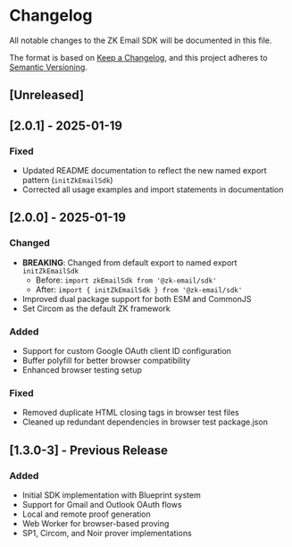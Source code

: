 # Changelog

All notable changes to the ZK Email SDK will be documented in this file.

The format is based on [Keep a Changelog](https://keepachangelog.com/en/1.1.0/),
and this project adheres to [Semantic Versioning](https://semver.org/spec/v2.0.0.html).

## [Unreleased]

## [2.0.1] - 2025-01-19

### Fixed
- Updated README documentation to reflect the new named export pattern (`initZkEmailSdk`)
- Corrected all usage examples and import statements in documentation

## [2.0.0] - 2025-01-19

### Changed
- **BREAKING**: Changed from default export to named export `initZkEmailSdk`
  - Before: `import zkEmailSdk from '@zk-email/sdk'`
  - After: `import { initZkEmailSdk } from '@zk-email/sdk'`
- Improved dual package support for both ESM and CommonJS
- Set Circom as the default ZK framework

### Added
- Support for custom Google OAuth client ID configuration
- Buffer polyfill for better browser compatibility
- Enhanced browser testing setup

### Fixed
- Removed duplicate HTML closing tags in browser test files
- Cleaned up redundant dependencies in browser test package.json

## [1.3.0-3] - Previous Release

### Added
- Initial SDK implementation with Blueprint system
- Support for Gmail and Outlook OAuth flows
- Local and remote proof generation
- Web Worker for browser-based proving
- SP1, Circom, and Noir prover implementations